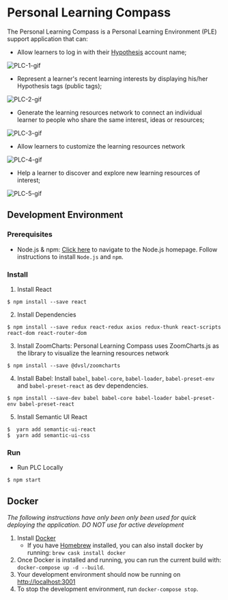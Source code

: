 Personal Learning Compass
===========================
The Personal Learning Compass is a Personal Learning Environment (PLE) support application that can:
* Allow learners to log in with their [Hypothesis](https://web.hypothes.is/) account name;

![PLC-1-gif](https://user-images.githubusercontent.com/35544378/57734231-10f96680-7667-11e9-82aa-cc9ef8265538.gif)

* Represent a learner's recent learning interests by displaying his/her Hypothesis tags (public tags);

![PLC-2-gif](https://user-images.githubusercontent.com/35544378/57734280-2cfd0800-7667-11e9-9913-430919063bbf.gif)

* Generate the learning resources network to connect an individual learner to people who share the same interest, ideas or resources;

![PLC-3-gif](https://user-images.githubusercontent.com/35544378/57734302-39816080-7667-11e9-95b3-ca2a8297c934.gif)

* Allow learners to customize the learning resources network 

![PLC-4-gif](https://user-images.githubusercontent.com/35544378/57734338-4dc55d80-7667-11e9-80b7-176a4223a24c.gif)

* Help a learner to discover and explore new learning resources of interest;

![PLC-5-gif](https://user-images.githubusercontent.com/35544378/57734376-5d44a680-7667-11e9-8318-c8baf1b8054b.gif)


Development Environment
-------------------------
### Prerequisites ###
* Node.js & npm: [Click here](https://nodejs.org/en/) to navigate to the Node.js homepage. Follow instructions to install `Node.js` and `npm`.
### Install ###
1. Install React
```
$ npm install --save react
```
2. Install Dependencies
```
$ npm install --save redux react-redux axios redux-thunk react-scripts react-dom react-router-dom 
```
3. Install ZoomCharts: Personal Learning Compass uses ZoomCharts.js as the library to visualize the learning resources network
```
$ npm install --save @dvsl/zoomcharts
```
4. Install Babel: Install `babel`, `babel-core`, `babel-loader`, `babel-preset-env` and `babel-preset-react` as dev dependencies.
```
$ npm install --save-dev babel babel-core babel-loader babel-preset-env babel-preset-react 
```
5. Install Semantic UI React
```
$  yarn add semantic-ui-react
$  yarn add semantic-ui-css
```
### Run ###

* Run PLC Locally
```
$ npm start
```

Docker
---
*The following instructions have only been only been used for quick deploying the application. DO NOT use for active development*

1. Install [Docker](https://www.docker.com/products/docker-desktop)
	* If you have [Homebrew](https://brew.sh/) installed, you can also install docker by running: `brew cask install docker`
2. Once Docker is installed and running, you can run the current build with: `docker-compose up -d --build`.
3. Your development environment should now be running on [http://localhost:3001](http://localhost:3001)
4. To stop the development environment, run `docker-compose stop`.

